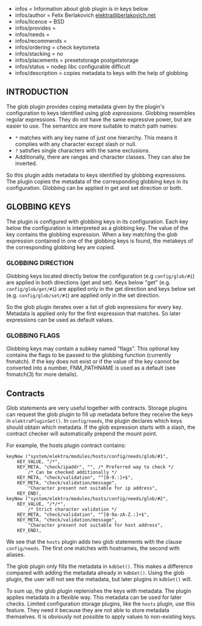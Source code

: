 - infos = Information about glob plugin is in keys below
- infos/author = Felix Berlakovich <elektra@berlakovich.net>
- infos/licence = BSD
- infos/provides =
- infos/needs =
- infos/recommends =
- infos/ordering = check keytometa
- infos/stacking = no
- infos/placements = presetstorage postgetstorage
- infos/status = nodep libc configurable difficult
- infos/description = copies metadata to keys with the help of globbing

## INTRODUCTION ##

The glob plugin provides coping metadata given by the plugin's configuration
to keys identified using *glob expressions*.
Globbing resembles regular expressions.
They do not have the same expressive power, but are easier to use.
The semantics are more suitable to match path names:

-  `*` matches with any key name of just one hierarchy. This means it
complies with any character except slash or null.
-  `?` satisfies single characters with the same exclusions.
-  Additionally, there are ranges and character classes. They can also be inverted.

So this plugin adds metadata to keys identified by globbing expressions.
The plugin copies the metadata of the corresponding globbing keys in its configuration.
Globbing can be applied in get and set direction or both.



## GLOBBING KEYS ##

The plugin is configured with globbing keys in its configuration. Each key below the configuration is
interpreted as a globbing key. The value of the key contains the globbing expression. When a key matching 
the glob expression contained in one of the globbing keys is found, the metakeys of the corresponding 
globbing key are copied.

### GLOBBING DIRECTION ###

Globbing keys located directly below the configuration (e.g `config/glob/#1`) are applied in both directions
(get and set). Keys below "get" (e.g. `config/glob/get/#1`) are applied only in the get direction and keys below set
(e.g. `config/glob/set/#1`) are applied only in the set direction. 

So the glob plugin iterates over a list of glob expressions for every key.
Metadata is applied only for the first expression that matches.
So later expressions can be used as default values.

### GLOBBING FLAGS ###

Globbing keys may contain a subkey named "flags". This optional key contains the flags to be passed to the
globbing function (currently fnmatch). If the key does not exist or if the value of the key cannot be
converted into a number, FNM_PATHNAME is used as a default (see fnmatch(3) for more details). 


## Contracts ##

Glob statements are very useful together with contracts.
Storage plugins can request the glob plugin to fill up metadata before
they receive the keys in `elektraPluginSet()`.
In `config/needs`, the plugin declares which keys should obtain which
metadata.
If the glob expression starts
with a slash, the contract checker will automatically prepend the mount point.

For example, the hosts plugin contract contains:

	keyNew ("system/elektra/modules/hosts/config/needs/glob/#1",
		KEY_VALUE, "/*",
		KEY_META, "check/ipaddr", "", /* Preferred way to check */
			/* Can be checked additionally */
		KEY_META, "check/validation", "^[0-9.:]+$",
		KEY_META, "check/validation/message",
			"Character present not suitable for ip address",
		KEY_END),
	keyNew ("system/elektra/modules/hosts/config/needs/glob/#2",
		KEY_VALUE, "/*/*",
			/* Strict character validation */
		KEY_META, "check/validation", "^[0-9a-zA-Z.:]+$",
		KEY_META, "check/validation/message",
			"Character present not suitable for host address",
		KEY_END),

We see that the `hosts` plugin adds two glob statements with the clause
`config/needs`.
The first one matches with hostnames, the second with aliases.

The glob plugin only fills the metadata in `kdbSet()`.
This makes a difference compared with
adding the metadata already in `kdbGet()`.
Using the glob plugin, the user will not
see the metadata, but later plugins in `kdbSet()` will.

To sum up,
the glob plugin replenishes the keys with metadata.
The plugin applies metadata in a flexible way.
This metadata can be used for later checks.
Limited configuration storage plugins, like the `hosts`
plugin, use this feature.
They need it because they are not able to store metadata themselves.
It is obviously not possible to apply values to non-existing keys.
